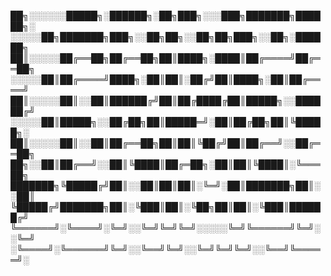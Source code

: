 ██╗░░░░░░█████╗░██████╗░██╗███╗░░░███╗███████╗██████╗░  ░░░░░██╗███████╗███╗░░██╗██╗░░██╗██╗███╗░░██╗░██████╗
██║░░░░░██╔══██╗██╔══██╗██║████╗░████║██╔════╝██╔══██╗  ░░░░░██║██╔════╝████╗░██║██║░██╔╝██║████╗░██║██╔════╝
██║░░░░░██║░░██║██████╔╝██║██╔████╔██║█████╗░░██████╔╝  ░░░░░██║█████╗░░██╔██╗██║█████═╝░██║██╔██╗██║╚█████╗░
██║░░░░░██║░░██║██╔══██╗██║██║╚██╔╝██║██╔══╝░░██╔══██╗  ██╗░░██║██╔══╝░░██║╚████║██╔═██╗░██║██║╚████║░╚═══██╗
███████╗╚█████╔╝██║░░██║██║██║░╚═╝░██║███████╗██║░░██║  ╚█████╔╝███████╗██║░╚███║██║░╚██╗██║██║░╚███║██████╔╝
╚══════╝░╚════╝░╚═╝░░╚═╝╚═╝╚═╝░░░░░╚═╝╚══════╝╚═╝░░╚═╝  ░╚════╝░╚══════╝╚═╝░░╚══╝╚═╝░░╚═╝╚═╝╚═╝░░╚══╝╚═════╝░
